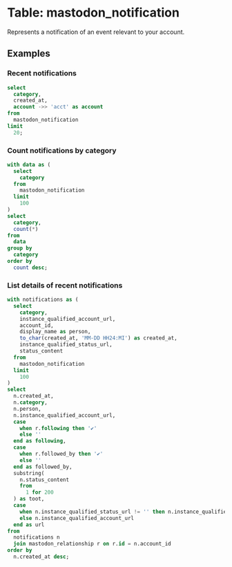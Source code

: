 # Table: mastodon_notification

Represents a notification of an event relevant to your account.

## Examples

### Recent notifications

```sql
select
  category,
  created_at,
  account ->> 'acct' as account
from
  mastodon_notification
limit
  20;
```

### Count notifications by category

```sql
with data as (
  select
    category
  from
    mastodon_notification
  limit
    100
)
select
  category,
  count(*)
from
  data
group by
  category
order by
  count desc;
```

### List details of recent notifications

```sql
with notifications as (
  select
    category,
    instance_qualified_account_url,
    account_id,
    display_name as person,
    to_char(created_at, 'MM-DD HH24:MI') as created_at,
    instance_qualified_status_url,
    status_content
  from
    mastodon_notification
  limit
    100
)
select
  n.created_at,
  n.category,
  n.person,
  n.instance_qualified_account_url,
  case
    when r.following then '✔️'
    else ''
  end as following,
  case
    when r.followed_by then '✔️'
    else ''
  end as followed_by,
  substring(
    n.status_content
    from
      1 for 200
  ) as toot,
  case
    when n.instance_qualified_status_url != '' then n.instance_qualified_status_url
    else n.instance_qualified_account_url
  end as url
from
  notifications n
  join mastodon_relationship r on r.id = n.account_id
order by
  n.created_at desc;
```
